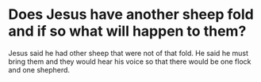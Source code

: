 # Does Jesus have another sheep fold and if so what will happen to them?

Jesus said he had other sheep that were not of that fold. He said he must bring them and they would hear his voice so that there would be one flock and one shepherd.
